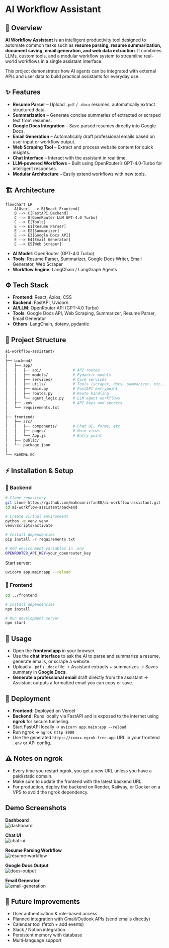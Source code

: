# AI Workflow Assistant
## 📖 Overview

**AI Workflow Assistant** is an intelligent productivity tool designed to automate common tasks such as **resume parsing, resume summarization, document saving, email generation, and web data extraction**.
It combines LLMs, custom tools, and a modular workflow system to streamline real-world workflows in a single assistant interface.

This project demonstrates how AI agents can be integrated with external APIs and user data to build practical assistants for everyday use.


## ✨ Features

*  **Resume Parser** – Upload `.pdf` / `.docx` resumes, automatically extract structured data.
*  **Summarization** – Generate concise summaries of extracted or scraped text from resumes.
*  **Google Docs Integration** – Save parsed resumes directly into Google Docs.
*  **Email Generation** – Automatically draft professional emails based on user input or workflow output.
*  **Web Scraping Tool** – Extract and process website content for quick insights.
*  **Chat Interface** – Interact with the assistant in real time.
*  **LLM-powered Workflows** – Built using OpenRouter’s GPT-4.0-Turbo for intelligent responses.
*  **Modular Architecture** – Easily extend workflows with new tools.


## 🏗️ Architecture

```mermaid
flowchart LR
    A[User] --> B[React Frontend]
    B --> C[FastAPI Backend]
    C --> D[OpenRouter LLM GPT-4.0 Turbo]
    C --> E[Tools]
    E --> E1[Resume Parser]
    E --> E2[Summarizer]
    E --> E3[Google Docs API]
    E --> E4[Email Generator]
    E --> E5[Web Scraper]
```

* **AI Model**: OpenRouter (GPT-4.0 Turbo)
* **Tools**: Resume Parser, Summarizer, Google Docs Writer, Email Generator, Web Scraper
* **Workflow Engine**: LangChain / LangGraph Agents

## ⚙️ Tech Stack

* **Frontend**: React, Axios, CSS
* **Backend**: FastAPI, Uvicorn
* **AI/LLM**: OpenRouter API (GPT-4.0 Turbo)
* **Tools**: Google Docs API, Web Scraping, Summarizer, Resume Parser, Email Generator
* **Others**: LangChain, dotenv, pydantic


## 📂 Project Structure

```bash
ai-workflow-assistant/
│
├── backend/
│   ├── app/
│   │   ├── api/              # API routes
│   │   ├── models/           # Pydantic models
│   │   ├── services/         # Core services
│   │   ├── utils/            # Tools (scraper, docs, summarizer, etc.)
│   │   ├── main.py           # FastAPI entrypoint
│   │   ├── routes.py         # Route handling
│   │   └── agent_logic.py    # LLM agent workflows
│   ├── .env                  # API keys and secrets
│   └── requirements.txt
│
├── frontend/
│   ├── src/
│   │   ├── components/       # Chat UI, forms, etc.
│   │   ├── pages/            # Main views
│   │   └── App.js            # Entry point
│   ├── public/
│   └── package.json
│
└── README.md
```

## ⚡ Installation & Setup

### 🔹 Backend

```bash
# Clone repository
git clone https://github.com/mahnoorirfan80/ai-workflow-assistant.git
cd ai-workflow-assistant/backend

# Create virtual environment
python -m venv venv
venv\Scripts\activate     

# Install dependencies
pip install -r requirements.txt

# Add environment variables in .env
OPENROUTER_API_KEY=your_openrouter_key
```

Start server:

```bash
uvicorn app.main:app --reload
```

### 🔹 Frontend

```bash
cd ../frontend

# Install dependencies
npm install

# Run development server
npm start
```


## 🚀 Usage

* Open the **frontend app** in your browser.
* Use the **chat interface** to ask the AI to parse and summarize a resume, generate emails, or scrape a website.
* Upload a `.pdf` / `.docx` file → Assistant extracts + summarizes → Saves summary in **Google Docs**.
* **Generate a professional email** draft directly from the assistant → Assistant outputs a formatted email you can copy or save.


## 📡 Deployment

* **Frontend**: Deployed on Vercel
* **Backend**: Runs locally via FastAPI and is exposed to the internet using **ngrok** for secure tunneling.
* Start FastAPI locally → `uvicorn app.main:app --reload`
* Run ngrok → `ngrok http 8000`
* Use the generated `https://xxxxx.ngrok-free.app` URL in your frontend `.env` or API config.

## ⚠️ Notes on ngrok

* Every time you restart ngrok, you get a new URL unless you have a paid/static domain.
* Make sure to update the frontend with the latest backend URL.
* For production, deploy the backend on Render, Railway, or Docker on a VPS to avoid the ngrok dependency.


## Demo Screenshots

**Dashboard**  
![dashboard](./assets/dashboard.png)

**Chat UI**  
![chat-ui](./assets/chatbot.png)

**Resume Parsing Workflow**  
![resume-workflow](./assets/resume.png)

**Google Docs Output**  
![docs-output](./assets/ss1.jpg)

**Email Generator**  
![email-generation](./assets/email.png)


## 🚧 Future Improvements

* User authentication & role-based access
* Planned integration with Gmail/Outlook APIs (send emails directly)
* Calendar tool (fetch + add events)
* Slack / Notion integration
* Persistent memory with database
* Multi-language support